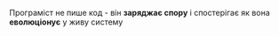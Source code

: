 Програміст не пише код - він **заряджає спору** і спостерігає як вона **еволюціонує** у живу систему